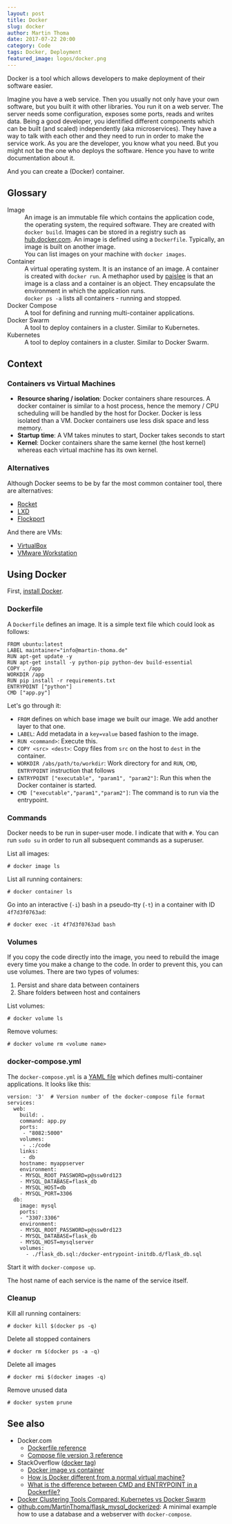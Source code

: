 ```yaml
---
layout: post
title: Docker
slug: docker
author: Martin Thoma
date: 2017-07-22 20:00
category: Code
tags: Docker, Deployment
featured_image: logos/docker.png
---
```

Docker is a tool which allows developers to make deployment of their software
easier.

Imagine you have a web service. Then you usually not only have your own
software, but you built it with other libraries. You run it on a web server.
The server needs some configuration, exposes some ports, reads and writes data.
Being a good developer, you identified different components which can be built
(and scaled) independently (aka microservices). They have a way to talk with
each other and they need to run in order to make the service work. As you are
the developer, you know what you need. But you might not be the one who deploys
the software. Hence you have to write documentation about it.

And you can create a (Docker) container.


## Glossary

<dl>
    <dt>Image</dt>
    <dd>An image is an immutable file which contains the application code, the
        operating system, the required software. They are created with
        <code>docker build</code>. Images can be stored in a registry
        such as <a href="https://hub.docker.com/">hub.docker.com</a>.
        An image is defined using a <code>Dockerfile</code>.
        Typically, an image is built on another image.<br/>
        You can list images on your machine with <code>docker images</code>.</dd>
    <dt>Container</dt>
    <dd>A virtual operating system. It is an instance of an image. A container
        is created with <code>docker run</code>. A methaphor used by
        <a href="https://stackoverflow.com/questions/23735149/docker-image-vs-container/26960888#26960888">paislee</a>
        is that an image is a class and a container is an object. They
        encapsulate the environment in which the application runs.<br/>
        <code>docker ps -a</code> lists all containers - running and stopped.</dd>
    <dt>Docker Compose</dt>
    <dd>A tool for defining and running multi-container applications.</dd>
    <dt>Docker Swarm</dt>
    <dd>A tool to deploy containers in a cluster. Similar to Kubernetes.</dd>
    <dt>Kubernetes</dt>
    <dd>A tool to deploy containers in a cluster. Similar to Docker Swarm.</dd>
</dl>

## Context

### Containers vs Virtual Machines

* **Resource sharing / isolation**: Docker containers share resources. A docker
  container is similar to a host process, hence the memory / CPU scheduling will
  be handled by the host for Docker. Docker is less isolated than a VM. Docker
  containers use less disk space and less memory.
* **Startup time**: A VM takes minutes to start, Docker takes seconds to start
* **Kernel**: Docker containers share the same kernel (the host kernel) whereas
  each virtual machine has its own kernel.


### Alternatives

Although Docker seems to be by far the most common container tool, there are
alternatives:

* [Rocket](https://coreos.com/rkt)
* [LXD](https://www.ubuntu.com/containers/lxd)
* [Flockport](https://www.flockport.com/)

And there are VMs:

* [VirtualBox](https://en.wikipedia.org/wiki/VirtualBox)
* [VMware Workstation](https://en.wikipedia.org/wiki/VMware_Workstation)


## Using Docker

First, [install Docker](https://askubuntu.com/q/938700/10425).

### Dockerfile

A `Dockerfile` defines an image. It is a simple text file which could look
as follows:

```
FROM ubuntu:latest
LABEL maintainer="info@martin-thoma.de"
RUN apt-get update -y
RUN apt-get install -y python-pip python-dev build-essential
COPY . /app
WORKDIR /app
RUN pip install -r requirements.txt
ENTRYPOINT ["python"]
CMD ["app.py"]
```

Let's go through it:

* `FROM` defines on which base image we built our image. We add another layer
  to that one.
* `LABEL`: Add metadata in a `key=value` based fashion to the image.
* `RUN <command>`: Execute this.
* `COPY <src> <dest>`: Copy files from `src` on the host to `dest` in the container.
* `WORKDIR /abs/path/to/workdir`: Work directory for and `RUN`, `CMD`,
  `ENTRYPOINT` instruction that follows
* `ENTRYPOINT ["executable", "param1", "param2"]`: Run this when the Docker
  container is started.
* `CMD ["executable","param1","param2"]`: The command is to run via the entrypoint.


### Commands

Docker needs to be run in super-user mode. I indicate that with `#`. You can
run `sudo su` in order to run all subsequent commands as a superuser.

List all images:

```
# docker image ls
```

List all running containers:

```
# docker container ls
```

Go into an interactive (`-i`) bash in a pseudo-tty (`-t`) in a container with ID `4f7d3f0763ad`:

```
# docker exec -it 4f7d3f0763ad bash
```

### Volumes

If you copy the code directly into the image, you need to rebuild the image
every time you make a change to the code. In order to prevent this, you can use
volumes. There are two types of volumes:

1. Persist and share data between containers
2. Share folders between host and containers

List volumes:

```
# docker volume ls
```

Remove volumes:

```
# docker volume rm <volume name>
```

### docker-compose.yml

The `docker-compose.yml` is a [YAML file](https://en.wikipedia.org/wiki/YAML)
which defines multi-container applications. It looks like this:

```
version: '3'  # Version number of the docker-compose file format
services:
  web:
    build: .
    command: app.py
    ports:
     - "8082:5000"
    volumes:
     - .:/code
    links:
     - db
    hostname: myappserver
    environment:
    - MYSQL_ROOT_PASSWORD=p@ssw0rd123
    - MYSQL_DATABASE=flask_db
    - MYSQL_HOST=db
    - MYSQL_PORT=3306
  db:
    image: mysql
    ports:
    - "3307:3306"
    environment:
    - MYSQL_ROOT_PASSWORD=p@ssw0rd123
    - MYSQL_DATABASE=flask_db
    - MYSQL_HOST=mysqlserver
    volumes:
      - ./flask_db.sql:/docker-entrypoint-initdb.d/flask_db.sql
```

Start it with `docker-compose up`.

The host name of each service is the name of the service itself.


### Cleanup

Kill all running containers:

```
# docker kill $(docker ps -q)
```

Delete all stopped containers

```
# docker rm $(docker ps -a -q)
```

Delete all images

```
# docker rmi $(docker images -q)
```

Remove unused data

```
# docker system prune
```


## See also

* Docker.com
    * [Dockerfile reference](https://docs.docker.com/engine/reference/builder/)
    * [Compose file version 3 reference](https://docs.docker.com/compose/compose-file/)
* StackOverflow ([docker tag](https://stackoverflow.com/questions/tagged/docker?sort=votes))
    * [Docker image vs container](https://stackoverflow.com/q/23735149/562769)
    * [How is Docker different from a normal virtual machine?](https://stackoverflow.com/q/16047306/562769)
    * [What is the difference between CMD and ENTRYPOINT in a Dockerfile?](https://stackoverflow.com/q/21553353/562769)
* [Docker Clustering Tools Compared: Kubernetes vs Docker Swarm](https://technologyconversations.com/2015/11/04/docker-clustering-tools-compared-kubernetes-vs-docker-swarm/)
* [github.com/MartinThoma/flask_mysql_dockerized](https://github.com/MartinThoma/flask_mysql_dockerized): A minimal example how to use a database and a webserver with `docker-compose`.
